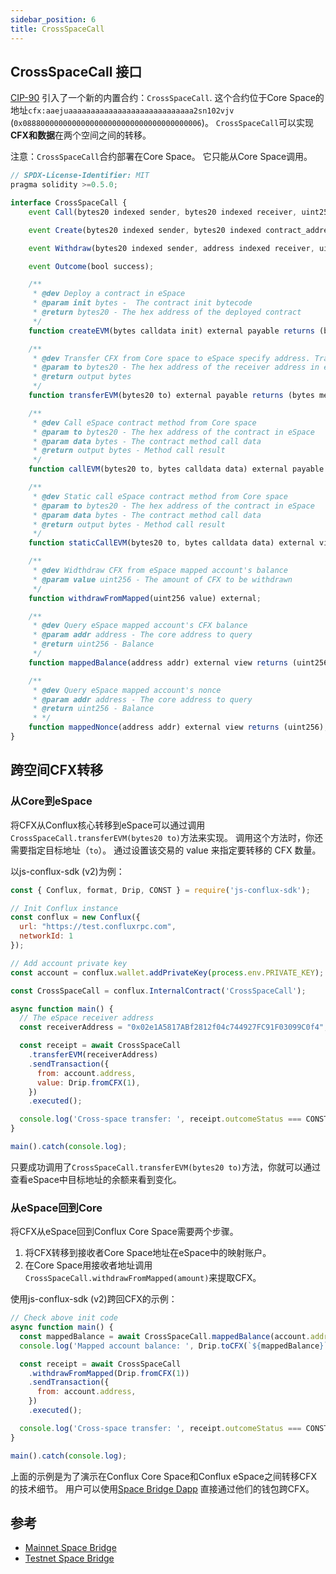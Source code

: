 ```yaml
---
sidebar_position: 6
title: CrossSpaceCall
---
```


## CrossSpaceCall 接口

[CIP-90](https://github.com/Conflux-Chain/CIPs/blob/master/CIPs/cip-90.md) 引入了一个新的内置合约：`CrossSpaceCall`. 这个合约位于Core Space的地址`cfx:aaejuaaaaaaaaaaaaaaaaaaaaaaaaaaaa2sn102vjv` (`0x0888000000000000000000000000000000000006`)。 `CrossSpaceCall`可以实现**CFX和数据**在两个空间之间的转移。

注意：`CrossSpaceCall`合约部署在Core Space。 它只能从Core Space调用。

```js
// SPDX-License-Identifier: MIT
pragma solidity >=0.5.0;

interface CrossSpaceCall {
    event Call(bytes20 indexed sender, bytes20 indexed receiver, uint256 value, uint256 nonce, bytes data);

    event Create(bytes20 indexed sender, bytes20 indexed contract_address, uint256 value, uint256 nonce, bytes init);

    event Withdraw(bytes20 indexed sender, address indexed receiver, uint256 value, uint256 nonce);

    event Outcome(bool success);

    /**
     * @dev Deploy a contract in eSpace
     * @param init bytes -  The contract init bytecode
     * @return bytes20 - The hex address of the deployed contract
     */
    function createEVM(bytes calldata init) external payable returns (bytes20);

    /**
     * @dev Transfer CFX from Core space to eSpace specify address. Transfer amount is specified by transaction value.
     * @param to bytes20 - The hex address of the receiver address in eSpace
     * @return output bytes
     */
    function transferEVM(bytes20 to) external payable returns (bytes memory output);

    /**
     * @dev Call eSpace contract method from Core space
     * @param to bytes20 - The hex address of the contract in eSpace
     * @param data bytes - The contract method call data
     * @return output bytes - Method call result
     */ 
    function callEVM(bytes20 to, bytes calldata data) external payable returns (bytes memory output);

    /**
     * @dev Static call eSpace contract method from Core space
     * @param to bytes20 - The hex address of the contract in eSpace
     * @param data bytes - The contract method call data
     * @return output bytes - Method call result
     */ 
    function staticCallEVM(bytes20 to, bytes calldata data) external view returns (bytes memory output);

    /**
     * @dev Widthdraw CFX from eSpace mapped account's balance
     * @param value uint256 - The amount of CFX to be withdrawn
     */ 
    function withdrawFromMapped(uint256 value) external;

    /**
     * @dev Query eSpace mapped account's CFX balance
     * @param addr address - The core address to query
     * @return uint256 - Balance
     */
    function mappedBalance(address addr) external view returns (uint256);

    /**
     * @dev Query eSpace mapped account's nonce
     * @param addr address - The core address to query
     * @return uint256 - Balance
     * */ 
    function mappedNonce(address addr) external view returns (uint256);
}
```

## 跨空间CFX转移

### 从Core到eSpace

将CFX从Conflux核心转移到eSpace可以通过调用`CrossSpaceCall.transferEVM(bytes20 to)`方法来实现。 调用这个方法时，你还需要指定目标地址（`to`）。 通过设置该交易的 value 来指定要转移的 CFX 数量。

以js-conflux-sdk (v2)为例：

```js
const { Conflux, format, Drip, CONST } = require('js-conflux-sdk');

// Init Conflux instance
const conflux = new Conflux({
  url: "https://test.confluxrpc.com",
  networkId: 1
});

// Add account private key
const account = conflux.wallet.addPrivateKey(process.env.PRIVATE_KEY);  // Replace PRIVTE_KEY with your own private key

const CrossSpaceCall = conflux.InternalContract('CrossSpaceCall');

async function main() {
  // The eSpace receiver address
  const receiverAddress = "0x02e1A5817ABf2812f04c744927FC91F03099C0f4";

  const receipt = await CrossSpaceCall
    .transferEVM(receiverAddress)
    .sendTransaction({
      from: account.address,
      value: Drip.fromCFX(1),
    })
    .executed();

  console.log('Cross-space transfer: ', receipt.outcomeStatus === CONST.TX_STATUS.SUCCESS ? 'Success' : 'Fail');
}

main().catch(console.log);
```

只要成功调用了`CrossSpaceCall.transferEVM(bytes20 to)`方法，你就可以通过查看eSpace中目标地址的余额来看到变化。

### 从eSpace回到Core

将CFX从eSpace回到Conflux Core Space需要两个步骤。

1. 将CFX转移到接收者Core Space地址在eSpace中的映射账户。
2. 在Core Space用接收者地址调用`CrossSpaceCall.withdrawFromMapped(amount)`来提取CFX。

使用js-conflux-sdk (v2)跨回CFX的示例：

```js
// Check above init code
async function main() {
  const mappedBalance = await CrossSpaceCall.mappedBalance(account.address);
  console.log('Mapped account balance: ', Drip.toCFX(`${mappedBalance}`));

  const receipt = await CrossSpaceCall
    .withdrawFromMapped(Drip.fromCFX(1))
    .sendTransaction({
      from: account.address,
    })
    .executed();

  console.log('Cross-space transfer: ', receipt.outcomeStatus === CONST.TX_STATUS.SUCCESS ? 'Success' : 'Fail');
}

main().catch(console.log);
```

上面的示例是为了演示在Conflux Core Space和Conflux eSpace之间转移CFX的技术细节。 用户可以使用[Space Bridge Dapp](https://confluxhub.io/espace-bridge/cross-space) 直接通过他们的钱包跨CFX。

## 参考

* [Mainnet Space Bridge](https://confluxhub.io/espace-bridge/cross-space)
* [Testnet Space Bridge](https://test.confluxhub.io/espace-bridge/cross-space)

